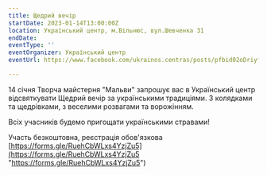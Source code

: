 ```yaml
---
title: Щедрий вечір
startDate: 2023-01-14T13:00:00Z
location: Український центр, м.Вільнюс, вул.Шевченка 31
endDate: 
eventType: ''
eventOrganizer: Український центр
eventUrl: https://www.facebook.com/ukrainos.centras/posts/pfbid02oDriyf1g4nDzSyaeTgRZdaxvcWwDWgcLssZ2JEfQ93PRaVwuCCS2NNVTZMFxJTHel

---
```

14 січня Творча майстерня "Мальви" запрошує вас в Український центр відсвяткувати Щедрий вечір за українськими традиціями. З колядками та щедрівками, з веселими розвагами та ворожінням.

Всіх учасників будемо пригощати українськими стравами!

Участь безкоштовна, реєстрація обов'язкова [https://forms.gle/RuehCbWLxs4YzjZu5](https://forms.gle/RuehCbWLxs4YzjZu5 "https://forms.gle/RuehCbWLxs4YzjZu5")